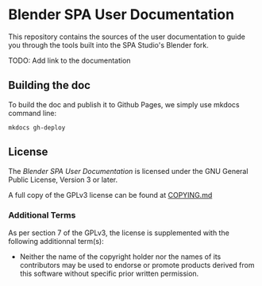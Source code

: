 # Blender SPA User Documentation

This repository contains the sources of the user documentation
to guide you through the tools built into the SPA Studio's Blender fork.

TODO: Add link to the documentation

## Building the doc

To build the doc and publish it to Github Pages, we simply use mkdocs command line:

```
mkdocs gh-deploy
```

## License

The _Blender SPA User Documentation_ is licensed under the GNU General Public License, Version 3 or later.

A full copy of the GPLv3 license can be found at [COPYING.md](./COPYING.md)

### Additional Terms

As per section 7 of the GPLv3, the license is supplemented with the following additionnal term(s):

- Neither the name of the copyright holder nor the names of its contributors may be used to endorse or promote products derived from this software without specific prior written permission.
